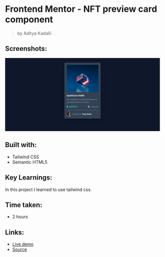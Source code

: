 # Frontend Mentor - NFT preview card component

> by Aditya Kadalii

## Screenshots:

![desktop view](./src/screenshots/desktop.png)

## Built with:

- Tailwind CSS
- Semantic HTML5

## Key Learnings:

In this project I learned to use tailwind css.

## Time taken:

- 2 hours

## Links:

- [Live demo](https://adityakadali.github.io/NFT-preview-card/src/index.html)
- [Source](https://github.com/Adityakadali/NFT-preview-card)
